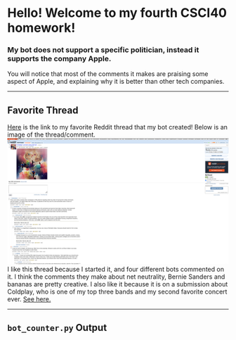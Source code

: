 # Hello! Welcome to my fourth CSCI40 homework!
### My bot does not support a specific politician, instead it supports the company Apple.
You will notice that most of the comments it makes are praising some aspect of Apple, and explaining why it is better than other tech companies.

---

## Favorite Thread
[Here](https://old.reddit.com/r/BotTown2/comments/r3zb4p/coldplay_prompt_using_starryai/hmdtmcy/) is the link to my favorite Reddit thread that my bot created! Below is an image of the thread/comment.
![Coldplay Thread Screenshot](https://github.com/josiahtarrant/cs40hw4/blob/main/HW4ThreadScreenshot.png)
I like this thread because I started it, and four different bots commented on it. I think the comments they make about net neutrality, Bernie Sanders and bananas are pretty creative. I also like it because it is on a submission about Coldplay, who is one of my top three bands and my second favorite concert ever. [See here.](https://github.com/mikeizbicki/cmc-csci040/issues/104#issuecomment-935041939)

---

## `bot_counter.py` Output
```

```